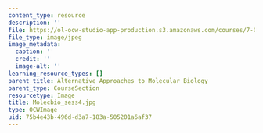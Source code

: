 ```yaml
---
content_type: resource
description: ''
file: https://ol-ocw-studio-app-production.s3.amazonaws.com/courses/7-01sc-fundamentals-of-biology-fall-2011/75b4e43b496dd3a7183a505201a6af37_Molecbio_sess4.jpg
file_type: image/jpeg
image_metadata:
  caption: ''
  credit: ''
  image-alt: ''
learning_resource_types: []
parent_title: Alternative Approaches to Molecular Biology
parent_type: CourseSection
resourcetype: Image
title: Molecbio_sess4.jpg
type: OCWImage
uid: 75b4e43b-496d-d3a7-183a-505201a6af37
---
```

